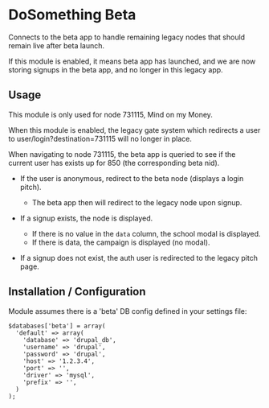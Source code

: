# DoSomething Beta

Connects to the beta app to handle remaining legacy nodes that should remain
live after beta launch.

If this module is enabled, it means beta app has launched, and we are now storing
signups in the beta app, and no longer in this legacy app.


## Usage

This module is only used for node 731115, Mind on my Money.

When this module is enabled, the legacy gate system which redirects a user to
user/login?destination=731115 will no longer in place.

When navigating to node 731115, the beta app is queried to see if the current
user has exists up for 850 (the corresponding beta nid).

* If the user is anonymous, redirect to the beta node (displays a login pitch).
    * The beta app then will redirect to the legacy node upon signup.

* If a signup exists, the node is displayed.
     * If there is no value in the `data` column, the school modal is displayed.
     * If there is data, the campaign is displayed (no modal).

* If a signup does not exist, the auth user is redirected to the legacy pitch page.


## Installation / Configuration

Module assumes there is a 'beta' DB config defined in your settings file:

````
$databases['beta'] = array(
  'default' => array(
    'database' => 'drupal_db',
    'username' => 'drupal',
    'password' => 'drupal',
    'host' => '1.2.3.4',
    'port' => '',
    'driver' => 'mysql',
    'prefix' => '',
  )
);
````
